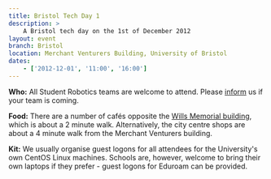 ```yaml
---
title: Bristol Tech Day 1
description: >
    A Bristol tech day on the 1st of December 2012
layout: event
branch: Bristol
location: Merchant Venturers Building, University of Bristol
dates:
    - ['2012-12-01', '11:00', '16:00']
---
```


**Who:** All Student Robotics teams are welcome to attend. Please [inform](/about/contactus) us if your team is coming.

**Food:** There are a number of cafés opposite the [Wills Memorial building](http://www.bristol.ac.uk/conferences-hospitality/conferences/precinct/willsmemorial), which is about a 2 minute walk. Alternatively, the city centre shops are about a 4 minute walk from the Merchant Venturers building.

**Kit:** We usually organise guest logons for all attendees for the University's own CentOS Linux machines. Schools are, however, welcome to bring their own laptops if they prefer - guest logons for Eduroam can be provided.
